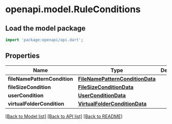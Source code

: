 # openapi.model.RuleConditions

## Load the model package
```dart
import 'package:openapi/api.dart';
```

## Properties
Name | Type | Description | Notes
------------ | ------------- | ------------- | -------------
**fileNamePatternCondition** | [**FileNamePatternConditionData**](FileNamePatternConditionData.md) |  | [optional] 
**fileSizeCondition** | [**FileSizeConditionData**](FileSizeConditionData.md) |  | [optional] 
**userCondition** | [**UserConditionData**](UserConditionData.md) |  | [optional] 
**virtualFolderCondition** | [**VirtualFolderConditionData**](VirtualFolderConditionData.md) |  | [optional] 

[[Back to Model list]](../README.md#documentation-for-models) [[Back to API list]](../README.md#documentation-for-api-endpoints) [[Back to README]](../README.md)


